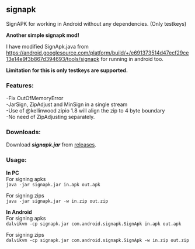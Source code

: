 ## signapk

SignAPK for working in Android without any dependencies. (Only testkeys)  

**Another simple signapk mod!**  

I have modified SignApk.java from https://android.googlesource.com/platform/build/+/e691373514d47ecf29ce13e14e9f3b867d394693/tools/signapk for running in android too.

**Limitation for this is only testkeys are supported.**  

### Features:

-Fix OutOfMemoryError  
-JarSign, ZipAdjust and MinSign in a single stream  
-Use of @kellinwood zipio 1.8 will align the zip to 4 byte boundary  
-No need of ZipAdjusting separately.  

### Downloads:

Download **_signapk.jar_** from [releases](https://github.com/HemanthJabalpuri/signapk/releases).  

### Usage:

**In PC**  
For signing apks  
`java -jar signapk.jar in.apk out.apk`

For signing zips  
`java -jar signapk.jar -w in.zip out.zip`  

**In Android**  
For signing apks  
`dalvikvm -cp signapk.jar com.android.signapk.SignApk in.apk out.apk`

For signing zips  
`dalvikvm -cp signapk.jar com.android.signapk.SignApk -w in.zip out.zip`
